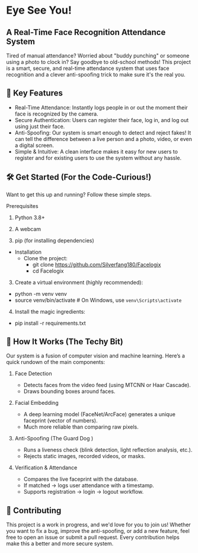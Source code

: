 # Eye See You!
## A Real-Time Face Recognition Attendance System
Tired of manual attendance? Worried about "buddy punching" or someone using a photo to clock in? Say goodbye to old-school methods! This project is a smart, secure, and real-time attendance system that uses face recognition and a clever anti-spoofing trick to make sure it's the real you.

## 🚀 Key Features
- Real-Time Attendance: Instantly logs people in or out the moment their face is recognized by the camera.
- Secure Authentication: Users can register their face, log in, and log out using just their face.
- Anti-Spoofing: Our system is smart enough to detect and reject fakes! It can tell the difference between a live person and a photo, video, or even a digital screen.
- Simple & Intuitive: A clean interface makes it easy for new users to register and for existing users to use the system without any hassle.

## 🛠️ Get Started (For the Code-Curious!)
Want to get this up and running? Follow these simple steps.

Prerequisites
1. Python 3.8+

2. A webcam

3. pip (for installing dependencies)

- Installation
  - Clone the project:
    - git clone https://github.com/Silverfang180/Facelogix
    - cd Facelogix
3. Create a virtual environment (highly recommended):
- python -m venv venv
- source venv/bin/activate  # On Windows, use `venv\Scripts\activate`
4. Install the magic ingredients:
- pip install -r requirements.txt
## 🧠 How It Works (The Techy Bit)
Our system is a fusion of computer vision and machine learning. Here’s a quick rundown of the main components:
1. Face Detection
   - Detects faces from the video feed (using MTCNN or Haar Cascade).
   - Draws bounding boxes around faces.

2. Facial Embedding
   - A deep learning model (FaceNet/ArcFace) generates a unique faceprint (vector of numbers).
   - Much more reliable than comparing raw pixels.

3. Anti-Spoofing (The Guard Dog )
   - Runs a liveness check (blink detection, light reflection analysis, etc.).
   - Rejects static images, recorded videos, or masks.

4. Verification & Attendance
   - Compares the live faceprint with the database.
   - If matched → logs user attendance with a timestamp.
   - Supports registration → login → logout workflow.

## 🤝 Contributing
This project is a work in progress, and we'd love for you to join us! Whether you want to fix a bug, improve the anti-spoofing, or add a new feature, feel free to open an issue or submit a pull request. Every contribution helps make this a better and more secure system.


